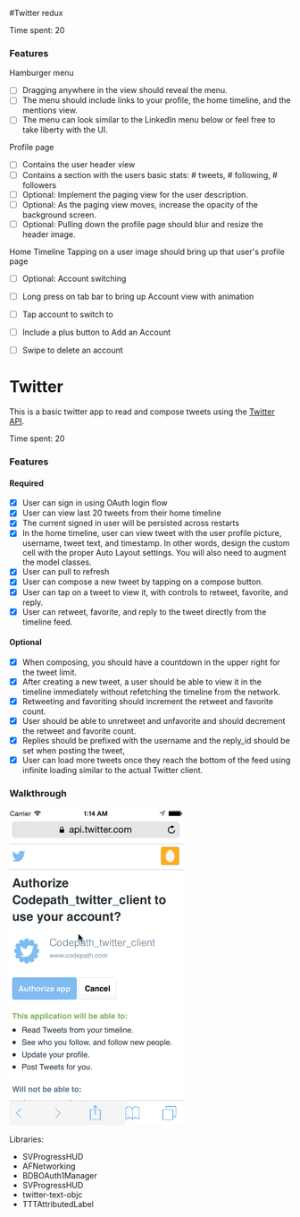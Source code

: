 #Twitter redux

Time spent: 20

### Features

Hamburger menu
- [ ] Dragging anywhere in the view should reveal the menu.
- [ ] The menu should include links to your profile, the home timeline, and the mentions view.
- [ ] The menu can look similar to the LinkedIn menu below or feel free to take liberty with the UI.

Profile page
- [ ] Contains the user header view
- [ ] Contains a section with the users basic stats: # tweets, # following, # followers
- [ ] Optional: Implement the paging view for the user description.
- [ ] Optional: As the paging view moves, increase the opacity of the background screen. 
- [ ] Optional: Pulling down the profile page should blur and resize the header image.

Home Timeline
Tapping on a user image should bring up that user's profile page
- [ ] Optional: Account switching
- [ ] Long press on tab bar to bring up Account view with animation
- [ ] Tap account to switch to
- [ ] Include a plus button to Add an Account
- [ ] Swipe to delete an account


# Twitter
This is a basic twitter app to read and compose tweets using the [Twitter API](https://apps.twitter.com/).

Time spent: 20

### Features

#### Required

- [X] User can sign in using OAuth login flow
- [X] User can view last 20 tweets from their home timeline
- [X] The current signed in user will be persisted across restarts
- [X] In the home timeline, user can view tweet with the user profile picture, username, tweet text, and timestamp.  In other words, design the custom cell with the proper Auto Layout settings.  You will also need to augment the model classes.
- [X] User can pull to refresh  
- [X] User can compose a new tweet by tapping on a compose button.
- [X] User can tap on a tweet to view it, with controls to retweet, favorite, and reply.
- [X] User can retweet, favorite, and reply to the tweet directly from the timeline feed.

#### Optional

- [X] When composing, you should have a countdown in the upper right for the tweet limit.
- [X] After creating a new tweet, a user should be able to view it in the timeline immediately without refetching the timeline from the network.
- [X] Retweeting and favoriting should increment the retweet and favorite count.
- [X] User should be able to unretweet and unfavorite and should decrement the retweet and favorite count.
- [X] Replies should be prefixed with the username and the reply_id should be set when posting the tweet,
- [X] User can load more tweets once they reach the bottom of the feed using infinite loading similar to the actual Twitter client.

### Walkthrough

![Video Walkthrough](twitter.gif)

Libraries:
- SVProgressHUD
- AFNetworking 
- BDBOAuth1Manager
- SVProgressHUD
- twitter-text-objc
- TTTAttributedLabel